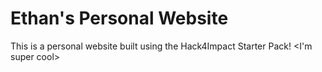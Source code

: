 # Ethan's Personal Website
This is a personal website built using the Hack4Impact Starter Pack!
<I'm super cool>